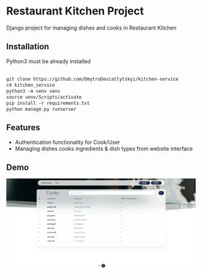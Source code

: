 # Restaurant Kitchen Project

Django project for managing dishes and cooks in Restaurant Kitchen

## Installation 

Python3 must be already installed

```shell

git clone https://github.com/DmytroDeviatlytskyi/kitchen-service
cd kitchen_service
python3 -m venv venv
source venv/Scripts/activate
pip install -r requirements.txt
python manage.py runserver
```


## Features

* Authentication functionality for Cook/User
* Managing dishes cooks ingredients & dish types from website interface

## Demo

![Website Interface](demo.png)
